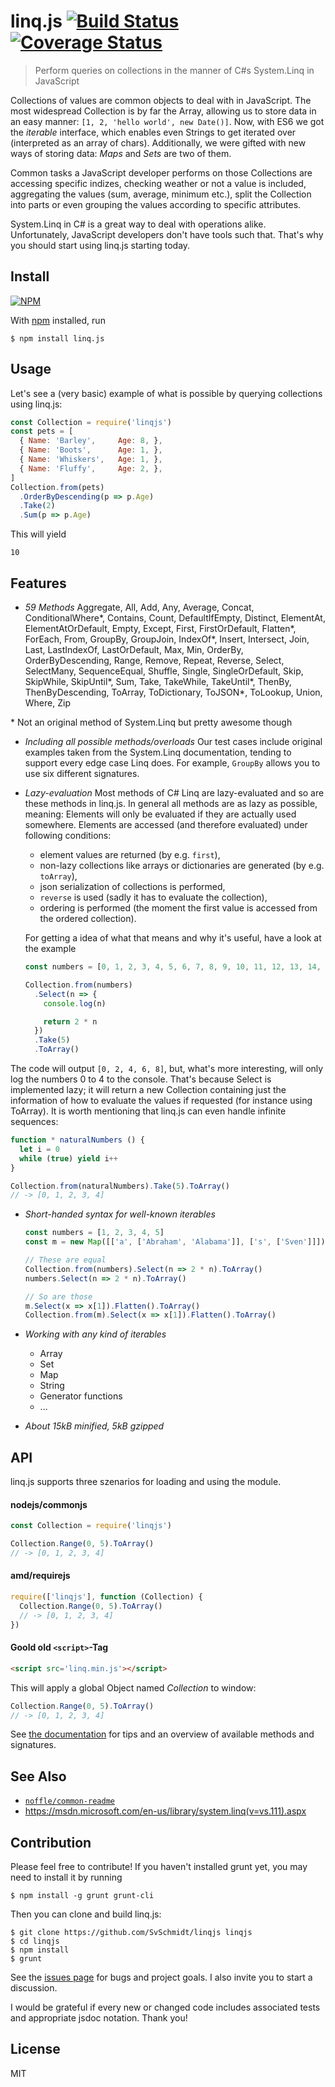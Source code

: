 # linq.js [![Build Status](https://travis-ci.org/SvSchmidt/linqjs.svg?branch=masterg)](https://travis-ci.org/SvSchmidt/linqjs) [![Coverage Status](https://coveralls.io/repos/github/SvSchmidt/linqjs/badge.svg)](https://coveralls.io/github/SvSchmidt/linqjs)

> Perform queries on collections in the manner of C#s System.Linq in JavaScript

Collections of values are common objects to deal with in JavaScript. The most widespread Collection is by far the Array, allowing us to store data in an easy manner: `[1, 2, 'hello world', new Date()]`. Now, with ES6 we got the _iterable_ interface, which enables even Strings to get iterated over (interpreted as an array of chars). Additionally, we were gifted with new ways of storing data: _Maps_ and _Sets_ are two of them.

Common tasks a JavaScript developer performs on those Collections are accessing specific indizes, checking weather or not a value is included, aggregating the values (sum, average, minimum etc.), split the Collection into parts or even grouping the values according to specific attributes.

System.Linq in C# is a great way to deal with operations alike. Unfortunately, JavaScript developers don't have tools such that. That's why you should start using linq.js starting today.

## Install

[![NPM](https://nodei.co/npm/linq.js.png)](https://npmjs.org/package/linq.js)

With [npm](https://npmjs.org/) installed, run

```
$ npm install linq.js
```

## Usage

Let's see a (very basic) example of what is possible by querying collections using linq.js:

```js
const Collection = require('linqjs')
const pets = [
  { Name: 'Barley',     Age: 8, },
  { Name: 'Boots',      Age: 1, },
  { Name: 'Whiskers',   Age: 1, },
  { Name: 'Fluffy',     Age: 2, },
]
Collection.from(pets)
  .OrderByDescending(p => p.Age)
  .Take(2)
  .Sum(p => p.Age)
```

This will yield

```
10
```

## Features

- *59 Methods*
 Aggregate, All, Add, Any, Average, Concat, ConditionalWhere\*, Contains, Count, DefaultIfEmpty, Distinct, ElementAt, ElementAtOrDefault, Empty, Except, First, FirstOrDefault, Flatten\*, ForEach, From, GroupBy, GroupJoin, IndexOf\*, Insert, Intersect, Join, Last, LastIndexOf, LastOrDefault, Max, Min, OrderBy, OrderByDescending, Range, Remove, Repeat, Reverse, Select, SelectMany, SequenceEqual, Shuffle, Single, SingleOrDefault, Skip, SkipWhile, SkipUntil\*, Sum, Take, TakeWhile, TakeUntil\*, ThenBy, ThenByDescending, ToArray, ToDictionary, ToJSON\*, ToLookup, Union, Where, Zip

 \* Not an original method of System.Linq but pretty awesome though

- *Including all possible methods/overloads*
 Our test cases include original examples taken from the System.Linq documentation, tending to support every edge case Linq does. For example, `GroupBy` allows you to use six different signatures.

- *Lazy-evaluation*
  Most methods of C# Linq are lazy-evaluated and so are these methods in linq.js.
  In general all methods are as lazy as possible, meaning: Elements will only be evaluated if they are actually used somewhere.
  Elements are accessed (and therefore evaluated) under following conditions:
  - element values are returned (by e.g. `first`),
  - non-lazy collections like arrays or dictionaries are generated (by e.g. `toArray`),
  - json serialization of collections is performed,
  - `reverse` is used (sadly it has to evaluate the collection),
  - ordering is performed (the moment the first value is accessed from the ordered collection).

  For getting a idea of what that means and why it's useful, have a look at the example

  ```js
  const numbers = [0, 1, 2, 3, 4, 5, 6, 7, 8, 9, 10, 11, 12, 13, 14, 15]

  Collection.from(numbers)
    .Select(n => {
      console.log(n)

      return 2 * n
    })
    .Take(5)
    .ToArray()
  ```
The code will output `[0, 2, 4, 6, 8]`, but, what's more interesting, will only log the numbers 0 to 4 to the console. That's because Select is implemented lazy; it will return a new Collection containing just the information of how to evaluate the values if requested (for instance using ToArray). It is worth mentioning that linq.js can even handle infinite sequences:

  ```js
  function * naturalNumbers () {
    let i = 0
    while (true) yield i++
  }

  Collection.from(naturalNumbers).Take(5).ToArray()
  // -> [0, 1, 2, 3, 4]
  ```

- *Short-handed syntax for well-known iterables*
  ```js
  const numbers = [1, 2, 3, 4, 5]
  const m = new Map([['a', ['Abraham', 'Alabama']], ['s', ['Sven']]])

  // These are equal
  Collection.from(numbers).Select(n => 2 * n).ToArray()
  numbers.Select(n => 2 * n).ToArray()

  // So are those
  m.Select(x => x[1]).Flatten().ToArray()
  Collection.from(m).Select(x => x[1]).Flatten().ToArray()
  ```

- *Working with any kind of iterables*
  - Array
  - Set
  - Map
  - String
  - Generator functions
  - ...

- *About 15kB minified, 5kB gzipped*

## API

linq.js supports three szenarios for loading and using the module.

#### nodejs/commonjs
```js
const Collection = require('linqjs')

Collection.Range(0, 5).ToArray()
// -> [0, 1, 2, 3, 4]
```

#### amd/requirejs
```js
require(['linqjs'], function (Collection) {
  Collection.Range(0, 5).ToArray()
  // -> [0, 1, 2, 3, 4]
})
```

#### Goold old `<script>`-Tag
```html
<script src='linq.min.js'></script>
```

This will apply a global Object named *Collection* to window:

```js
Collection.Range(0, 5).ToArray()
// -> [0, 1, 2, 3, 4]
```


See [the documentation](https://svschmidt.github.io/linqjs/Collection.html) for tips and an overview of available methods and signatures.

## See Also

- [`noffle/common-readme`](https://github.com/noffle/common-readme)
- https://msdn.microsoft.com/en-us/library/system.linq(v=vs.111).aspx

## Contribution
Please feel free to contribute!  If you haven't installed grunt yet, you may need to install it by running
```batch
$ npm install -g grunt grunt-cli
```

Then you can clone and build linq.js:
```batch
$ git clone https://github.com/SvSchmidt/linqjs linqjs
$ cd linqjs
$ npm install
$ grunt
```

See the [issues page](https://github.com/SvSchmidt/linqjs/issues) for bugs and project goals. I also invite you to start a discussion.

I would be grateful if every new or changed code includes associated tests and appropriate jsdoc notation. Thank you!

## License

MIT
